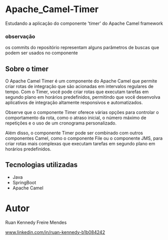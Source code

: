 # Apache_Camel-Timer
Estudando a aplicação do componente 'timer' do Apache Camel framework

### observação
os commits do repositório representam alguns parâmetros de buscas que podem ser usados no componente

## Sobre o timer
O Apache Camel Timer é um componente do Apache Camel que permite criar rotas
de integração que são acionadas em intervalos regulares de tempo. Com o Timer, você pode
criar rotas que executam tarefas em segundo plano em horários predefinidos, permitindo
que você desenvolva aplicativos de integração altamente responsivos e automatizados.

Observe que o componente Timer oferece várias opções para controlar o comportamento da rota,
como o atraso inicial, o número máximo de repetições e o uso de um cronograma personalizado.

Além disso, o componente Timer pode ser combinado com outros componentes Camel, como o componente
File ou o componente JMS, para criar rotas mais complexas que executam tarefas em segundo plano em horários predefinidos.

## Tecnologias utilizadas
- Java
- SpringBoot
- Apache Camel

# Autor

Ruan Kennedy Freire Mendes

www.linkedin.com/in/ruan-kennedy-b1b084242
